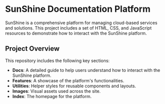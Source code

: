 # SunShine Documentation Platform

SunShine is a comprehensive platform for managing cloud-based services and solutions. This project includes a set of HTML, CSS, and JavaScript resources to demonstrate how to interact with the SunShine platform.

## Project Overview

This repository includes the following key sections:

- **Docs**: A detailed guide to help users understand how to interact with the SunShine platform.
- **Features**: A showcase of the platform's functionalities.
- **Utilities**: Helper styles for reusable components and layouts.
- **Images**: Visual assets used across the site.
- **Index**: The homepage for the platform.
